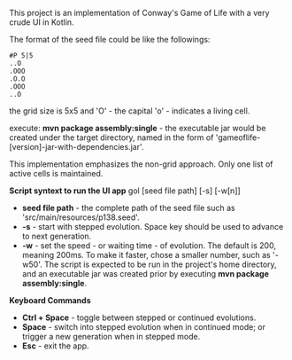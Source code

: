This project is an implementation of Conway's Game of Life with a very crude UI in Kotlin. 

The format of the seed file could be like the followings:
```
#P 5|5
..O
.OOO
.O.O
.OOO
..O
```
the grid size is 5x5 and 'O' - the capital 'o' - indicates a living cell.

execute: **mvn package assembly:single** - the executable jar would be created under the target directory, 
named in the form of 'gameoflife-[version]-jar-with-dependencies.jar'.

This implementation emphasizes the non-grid approach. Only one list of active cells is maintained.

**Script syntext to run the UI app**
gol [seed file path] [-s] [-w[n]]
* **seed file path** - the complete path of the seed file such as 'src/main/resources/p138.seed'.
* **-s** - start with stepped evolution.  Space key should be used to advance to next generation.
* **-w** - set the speed - or waiting time - of evolution. The default is 200, meaning 200ms.  To make it 
faster, chose a smaller number, such as '-w50'.
The script is expected to be run in the project's home directory, and an executable jar was created prior by 
executing **mvn package assembly:single**.

**Keyboard Commands**
* **Ctrl + Space** - toggle between stepped or continued evolutions.
* **Space** - switch into stepped evolution when in continued mode; or trigger a new generation when in
 stepped mode.
* **Esc** - exit the app.


